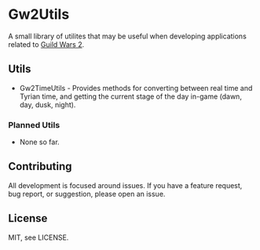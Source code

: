 ﻿# Gw2Utils

A small library of utilites that may be useful when developing applications related to [Guild Wars 2](https://www.guildwars2.com/).

## Utils

- Gw2TimeUtils - Provides methods for converting between real time and Tyrian time, and getting the current stage of the day in-game (dawn, day, dusk, night).

### Planned Utils

- None so far.

## Contributing

All development is focused around issues. If you have a feature request, bug report, or suggestion, please open an issue.

## License

MIT, see LICENSE.
